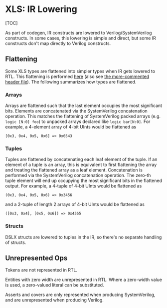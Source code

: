 # XLS: IR Lowering

[TOC]

As part of codegen, IR constructs are lowered to Verilog/SystemVerilog
constructs. In some cases, this lowering is simple and direct, but some IR
constructs don't map directly to Verilog constructs.

## Flattening

Some XLS types are flattened into simpler types when IR gets lowered to RTL.
This flattening is performed
[here](https://github.com/google/xls/tree/main/xls/codegen/flattening.cc) (also see
[the more-commented header file](https://github.com/google/xls/tree/main/xls/codegen/flattening.h)).
The following summarizes how types are flattened.

### Arrays

Arrays are flattened such that the last element occupies the most significant
bits. Elements are concatenated via the SystemVerilog concatenation operation.
This matches the flattening of SystemVerilog packed arrays (e.g. `logic [N:0]
foo`) to unpacked arrays declared like `logic bar[N:0]`. For example, a
4-element array of 4-bit UInts would be flattened as

```
[0x3, 0x4, 0x5, 0x6] => 0x6543
```

### Tuples

Tuples are flattened by concatenating each leaf element of the tuple. If an
element of a tuple is an array, this is equivalent to first flattening the array
and treating the flattened array as a leaf element. Concatenation is performed
via the SystemVerilog concatenation operation. The zero-th tuple element will
end up occupying the most significant bits in the flattened output. For example,
a 4-tuple of 4-bit UInts would be flattened as

```
(0x3, 0x4, 0x5, 0x6) => 0x3456
```

and a 2-tuple of length 2 arrays of 4-bit UInts would be flattened as

```
([0x3, 0x4], [0x5, 0x6]) => 0x4365
```

### Structs

DSLX structs are lowered to tuples in the IR, so there's no separate handling of
structs.

## Unrepresented Ops

Tokens are not represented in RTL.

Entities with zero width are unrepresented in RTL. Where a zero-width value is
used, a zero-valued literal can be substituted.

Asserts and covers are only represented when producing SystemVerilog, and are
unrepresented when producing Verilog.
